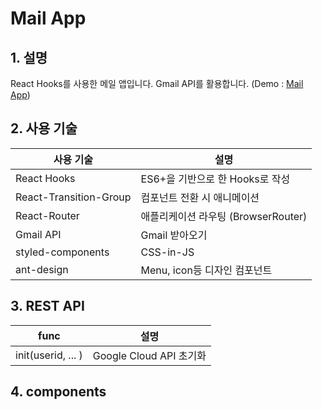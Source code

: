 # Mail App
## 1. 설명
React Hooks를 사용한 메일 앱입니다. 
Gmail API를 활용합니다. (Demo : [Mail App](https://lee-donghyun.github.io/MailApp/)) 

## 2. 사용 기술
| 사용 기술 | 설명 |
|--|--|
| React Hooks | ES6+을 기반으로 한 Hooks로 작성 |
| React-Transition-Group | 컴포넌트 전환 시 애니메이션 |
| React-Router | 애플리케이션 라우팅 (BrowserRouter) |
| Gmail API | Gmail 받아오기 |
| styled-components | CSS-in-JS |
| ant-design| Menu, icon등 디자인 컴포넌트 |

## 3. REST API
| func | 설명 |
|--|--|
| init(userid, ... ) | Google Cloud API 초기화 |

## 4. components



